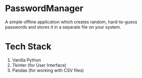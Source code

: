 # PasswordManager
A simple offline application which creates random, hard-to-guess passwords and stores it in a separate file on your system.
# Tech Stack
1) Vanilla Python
2) Tkinter (for User Interface)
3) Pandas (for working with CSV files)
